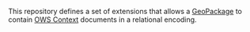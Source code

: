 This repository defines a set of extensions that allows a [GeoPackage](geopackage.org) to contain [OWS Context](owscontext.org) documents in a relational encoding. 
